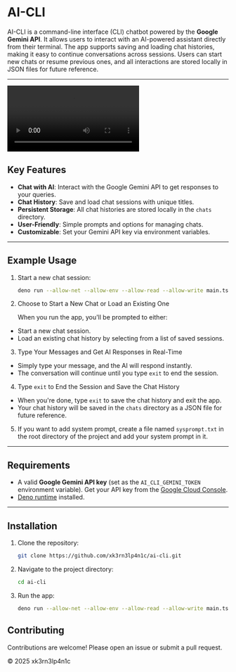# AI-CLI

AI-CLI is a command-line interface (CLI) chatbot powered by the **Google Gemini API**. It allows users to interact with an AI-powered assistant directly from their terminal. The app supports saving and loading chat histories, making it easy to continue conversations across sessions. Users can start new chats or resume previous ones, and all interactions are stored locally in JSON files for future reference.

---

![AI-CLI Demo](assets/demo.mp4)

## Key Features

- **Chat with AI**: Interact with the Google Gemini API to get responses to your queries.
- **Chat History**: Save and load chat sessions with unique titles.
- **Persistent Storage**: All chat histories are stored locally in the `chats` directory.
- **User-Friendly**: Simple prompts and options for managing chats.
- **Customizable**: Set your Gemini API key via environment variables.

---

## Example Usage

1. Start a new chat session:
   ```bash
   deno run --allow-net --allow-env --allow-read --allow-write main.ts
   ```
2. Choose to Start a New Chat or Load an Existing One

	When you run the app, you'll be prompted to either:
- Start a new chat session.
- Load an existing chat history by selecting from a list of saved sessions.

3. Type Your Messages and Get AI Responses in Real-Time

- Simply type your message, and the AI will respond instantly.
- The conversation will continue until you type `exit` to end the session.

4. Type `exit` to End the Session and Save the Chat History

- When you're done, type `exit` to save the chat history and exit the app.
- Your chat history will be saved in the `chats` directory as a JSON file for future reference.

5. If you want to add system prompt, create a file named `sysprompt.txt` in the root directory of the project and add your system prompt in it.

---

## Requirements

- A valid **Google Gemini API key** (set as the `AI_CLI_GEMINI_TOKEN` environment variable). Get your API key from the [Google Cloud Console](https://console.cloud.google.com/).
- [Deno runtime](https://deno.land/) installed.

---

## Installation

1. Clone the repository:
   ```bash
   git clone https://github.com/xk3rn3lp4n1c/ai-cli.git
   ```
2. Navigate to the project directory:
   ```bash
   cd ai-cli
   ```
3. Run the app:
   ```bash
   deno run --allow-net --allow-env --allow-read --allow-write main.ts
   ```

## Contributing

Contributions are welcome! Please open an issue or submit a pull request.

&copy; 2025 xk3rn3lp4n1c